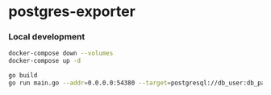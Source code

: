 # postgres-exporter

### Local development

```bash
docker-compose down --volumes
docker-compose up -d

go build
go run main.go --addr=0.0.0.0:54380 --target=postgresql://db_user:db_pass@localhost:5432/db_name?sslmode=disable
```

